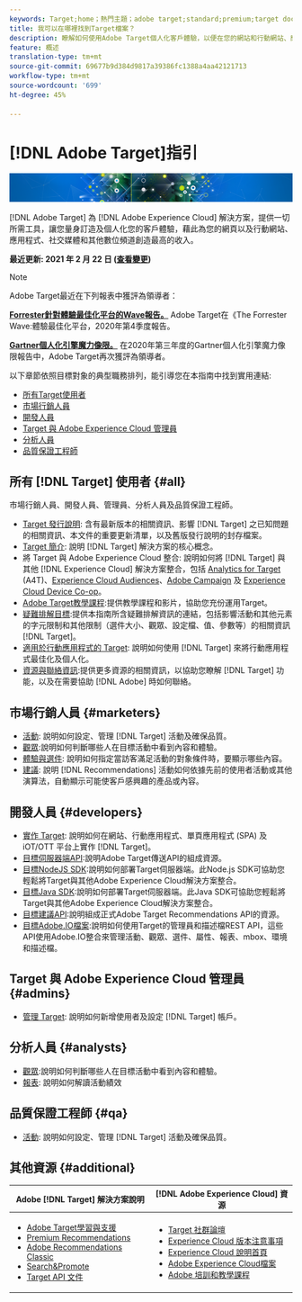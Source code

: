 ```yaml
---
keywords: Target;home；熱門主題；adobe target;standard;premium;target documentation;adobe target documentation
title: 我可以在哪裡找到Target檔案？
description: 瞭解如何使用Adobe Target個人化客戶體驗，以便在您的網站和行動網站、應用程式及其他數位通道上獲得最大收益。
feature: 概述
translation-type: tm+mt
source-git-commit: 69677b9d384d9817a39386fc1388a4aa42121713
workflow-type: tm+mt
source-wordcount: '699'
ht-degree: 45%

---
```



# [!DNL Adobe Target]指引

![橫幅](assets/target-home-banner-simple.png)

[!DNL Adobe Target] 為 [!DNL Adobe Experience Cloud] 解決方案，提供一切所需工具，讓您量身訂造及個人化您的客戶體驗，藉此為您的網頁以及行動網站、應用程式、社交媒體和其他數位頻道創造最高的收入。

**最近更新: 2021 年 2 月 22 日 ([查看變更](r-release-notes/doc-change.md))**

>[!NOTE]
>
>Adobe Target最近在下列報表中獲評為領導者：
>
>**[Forrester針對體驗最佳化平台的Wave報告。](https://blog.adobe.com/en/2020/11/24/adobe-named-leader-in-forrester-wave-report-experience-optimization-platforms.html)** Adobe Target在《The Forrester Wave:體驗最佳化平台，2020年第4季度報告。
>
>**[Gartner個人化引擎魔力像限。](https://theblog.adobe.com/adobe-again-named-leader-in-gartner-magic-quadrant-for-personalization-engines/)** 在2020年第三年度的Gartner個人化引擎魔力像限報告中，Adobe Target再次獲評為領導者。

以下章節依照目標對象的典型職務排列，能引導您在本指南中找到實用連結:

- [所有Target使用者](#all)
- [市場行銷人員](#marketers)
- [開發人員](#developers)
- [Target 與 Adobe Experience Cloud 管理員](#admins)
- [分析人員](#analysts)
- [品質保證工程師](#qa)

## 所有 [!DNL Target] 使用者 {#all}

市場行銷人員、開發人員、管理員、分析人員及品質保證工程師。

- [Target 發行說明](r-release-notes/release-notes.md): 含有最新版本的相關資訊、影響 [!DNL Target] 之已知問題的相關資訊、本文件的重要更新清單，以及舊版發行說明的封存檔案。
- [Target 簡介](c-intro/intro.md): 說明 [!DNL Target] 解決方案的核心概念。
- 將 Target 與 Adobe Experience Cloud 整合: 說明如何將 [!DNL Target] 與其他 [!DNL Experience Cloud] 解決方案整合，包括 [Analytics for Target](/help/c-integrating-target-with-mac/a4t/a4t.md) (A4T)、[Experience Cloud Audiences](/help/c-integrating-target-with-mac/mmp.md)、[Adobe Campaign](/help/c-integrating-target-with-mac/campaign-and-target.md) 及 [Experience Cloud Device Co-op](/help/c-integrating-target-with-mac/experience-cloud-device-co-op.md)。
- [Adobe Target教學課程](https://experienceleague.adobe.com/docs/target-learn/tutorials/overview.html):提供教學課程和影片，協助您充份運用Target。
- [疑難排解目標](r-troubleshooting-target/troubleshooting-target.md):提供本指南所含疑難排解資訊的連結，包括影響活動和其他元素的字元限制和其他限制（選件大小、觀眾、設定檔、值、參數等）的相關資訊 [!DNL Target]。
- [適用於行動應用程式的 Target](c-target-mobile-app/target-mobile-app.md): 說明如何使用 [!DNL Target] 來將行動應用程式最佳化及個人化。
- [資源與聯絡資訊](cmp-resources-and-contact-information.md):提供更多資源的相關資訊，以協助您瞭解 [!DNL Target] 功能，以及在需要協助 [!DNL Adobe] 時如何聯絡。

## 市場行銷人員 {#marketers}

- [活動](c-activities/activities.md): 說明如何設定、管理 [!DNL Target] 活動及確保品質。
- [觀眾](c-target/target.md):說明如何判斷哪些人在目標活動中看到內容和體驗。
- [體驗與選件](c-experiences/experiences.md): 說明如何指定當訪客滿足活動的對象條件時，要顯示哪些內容。
- [建議](c-recommendations/recommendations.md): 說明 [!DNL Recommendations] 活動如何依據先前的使用者活動或其他演算法，自動顯示可能使客戶感興趣的產品或內容。

## 開發人員  {#developers}

- [實作 Target](c-implementing-target/implementing-target.md): 說明如何在網站、行動應用程式、單頁應用程式 (SPA) 及 iOT/OTT 平台上實作 [!DNL Target]。
- [目標伺服器端API](https://developers.adobetarget.com/api/delivery-api/):說明Adobe Target傳送API的組成資源。
- [目標NodeJS SDK](https://github.com/adobe/target-nodejs-sdk):說明如何部署Target伺服器端。此Node.js SDK可協助您輕鬆將Target與其他Adobe Experience Cloud解決方案整合。
- [目標Java SDK](https://github.com/adobe/target-java-sdk):說明如何部署Target伺服器端。此Java SDK可協助您輕鬆將Target與其他Adobe Experience Cloud解決方案整合。
- [目標建議API](https://developers.adobetarget.com/api/recommendations/):說明組成正式Adobe Target Recommendations API的資源。
- [目標Adobe.IO檔案](http://developers.adobetarget.com/api/#introduction):說明如何使用Target的管理員和描述檔REST API，這些API使用Adobe.IO整合來管理活動、觀眾、選件、屬性、報表、mbox、環境和描述檔。

## Target 與 Adobe Experience Cloud 管理員 {#admins}

- [管理 Target](administrating-target/administrating-target.md): 說明如何新增使用者及設定 [!DNL Target] 帳戶。

## 分析人員  {#analysts}

- [觀眾](c-target/target.md):說明如何判斷哪些人在目標活動中看到內容和體驗。
- [報表](c-reports/reports.md): 說明如何解讀活動績效

## 品質保證工程師  {#qa}

- [活動](c-activities/activities.md): 說明如何設定、管理 [!DNL Target] 活動及確保品質。

## 其他資源 {#additional}

| Adobe [!DNL Target] 解決方案說明 | [!DNL Adobe Experience Cloud] 資源 |
|--- |--- |
| <ul><li>[Adobe Target學習與支援](https://helpx.adobe.com/tw/support/target.html)</li><li>[Premium Recommendations](c-recommendations/recommendations.md)</li><li>[Adobe Recommendations Classic](/help/assets/adobe-recommendations-classic.pdf)</li><li>[Search&amp;Promote](https://experienceleague.adobe.com/docs/search-promote/using/sp-home.html)</li><li>[Target API 文件](c-implementing-target/c-api-and-sdk-overview/api-and-sdk-overview.md)</li></ul> | <ul><li>[Target 社群論壇](https://forums.adobe.com/community/experience-cloud/marketing-cloud/target)</li><li>[Experience Cloud 版本注意事項](https://experienceleague.adobe.com/docs/release-notes/experience-cloud/current.html)</li><li>[Experience Cloud 說明首頁](https://helpx.adobe.com/support/experience-cloud.html)</li><li>[Adobe Experience Cloud檔案](https://experienceleague.adobe.com/docs/experience-cloud/user-guides/home.html)</li><li>[Adobe 培訓和教學課程](https://helpx.adobe.com/learning.html?promoid=KAUDK)</li></ul> |  |
